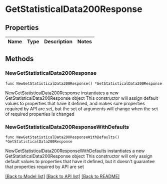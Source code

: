 # GetStatisticalData200Response

## Properties

Name | Type | Description | Notes
------------ | ------------- | ------------- | -------------

## Methods

### NewGetStatisticalData200Response

`func NewGetStatisticalData200Response() *GetStatisticalData200Response`

NewGetStatisticalData200Response instantiates a new GetStatisticalData200Response object
This constructor will assign default values to properties that have it defined,
and makes sure properties required by API are set, but the set of arguments
will change when the set of required properties is changed

### NewGetStatisticalData200ResponseWithDefaults

`func NewGetStatisticalData200ResponseWithDefaults() *GetStatisticalData200Response`

NewGetStatisticalData200ResponseWithDefaults instantiates a new GetStatisticalData200Response object
This constructor will only assign default values to properties that have it defined,
but it doesn't guarantee that properties required by API are set


[[Back to Model list]](../README.md#documentation-for-models) [[Back to API list]](../README.md#documentation-for-api-endpoints) [[Back to README]](../README.md)


